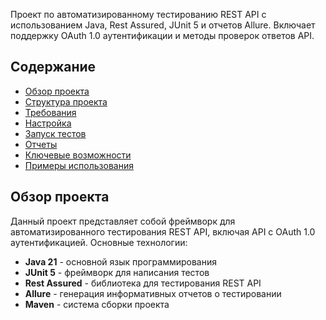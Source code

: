 Проект по автоматизированному тестированию REST API с использованием Java, Rest Assured, JUnit 5 и отчетов Allure. Включает поддержку OAuth 1.0 аутентификации и методы проверок ответов API.

##  Содержание

- [Обзор проекта](#обзор-проекта)
- [Структура проекта](#структура-проекта)
- [Требования](#требования)
- [Настройка](#настройка)
- [Запуск тестов](#запуск-тестов)
- [Отчеты](#отчеты)
- [Ключевые возможности](#ключевые-возможности)
- [Примеры использования](#примеры-использования)

## Обзор проекта
Данный проект представляет собой фреймворк для автоматизированного тестирования REST API, включая API с OAuth 1.0 аутентификацией. Основные технологии:

- **Java 21** - основной язык программирования
- **JUnit 5** - фреймворк для написания тестов
- **Rest Assured** - библиотека для тестирования REST API
- **Allure** - генерация информативных отчетов о тестировании
- **Maven** - система сборки проекта
